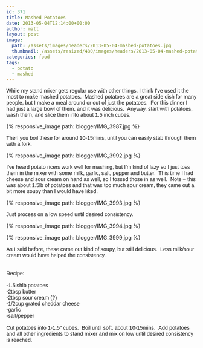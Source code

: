 ```yaml
---
id: 371
title: Mashed Potatoes
date: 2013-05-04T12:14:00+00:00
author: matt
layout: post
image: 
  path: /assets/images/headers/2013-05-04-mashed-potatoes.jpg
  thumbnail: /assets/resized/480/images/headers/2013-05-04-mashed-potatoes.jpg
categories: food
tags:
  - potato
  - mashed
---
```

<span style="font-family: Arial, Helvetica, sans-serif;">While my stand mixer gets regular use with other things, I think I&#8217;ve used it the most to make mashed potatoes. &nbsp;Mashed potatoes are a great side dish for many people, but I make a meal around or out of just the potatoes. &nbsp;For this dinner I had just a large bowl of them, and it was delicious. &nbsp;Anyway, start with potatoes, wash them, and slice them into about 1.5 inch cubes.


{% responsive_image path: blogger/IMG_3987.jpg %}


<span style="font-family: Arial, Helvetica, sans-serif;">Then you boil these for around 10-15mins, until you can easily stab through them with a fork. &nbsp;


{% responsive_image path: blogger/IMG_3992.jpg %}


<span style="font-family: Arial, Helvetica, sans-serif;">I&#8217;ve heard potato ricers work well for mashing, but I&#8217;m kind of lazy so I just toss them in the mixer with some milk, garlic, salt, pepper and butter. &nbsp;This time I had cheese and sour cream on hand as well, so I tossed those in as well. &nbsp;Note &#8211; this was about 1.5lb of potatoes and that was too much sour cream, they came out a bit more soupy than I would have liked.


{% responsive_image path: blogger/IMG_3993.jpg %}


<span style="font-family: Arial, Helvetica, sans-serif;">Just process on a low speed until desired consistency. &nbsp;


{% responsive_image path: blogger/IMG_3994.jpg %}





{% responsive_image path: blogger/IMG_3999.jpg %}


<span style="font-family: Arial, Helvetica, sans-serif;">As I said before, these came out kind of soupy, but still delicious. &nbsp;Less milk/sour cream would have helped the consistency. &nbsp;</span>  
<span style="font-family: Arial, Helvetica, sans-serif;"><br /></span><span style="font-family: Arial, Helvetica, sans-serif;"><br /></span><span style="font-family: Arial, Helvetica, sans-serif;">Recipe:</span>  
<span style="font-family: Arial, Helvetica, sans-serif;"><br /></span><span style="font-family: Arial, Helvetica, sans-serif;">-1.5ishlb potatoes</span>  
<span style="font-family: Arial, Helvetica, sans-serif;">-2tbsp butter</span>  
<span style="font-family: Arial, Helvetica, sans-serif;">-2tbsp sour cream (?)</span>  
<span style="font-family: Arial, Helvetica, sans-serif;">-1/2cup grated cheddar cheese</span>  
<span style="font-family: Arial, Helvetica, sans-serif;">-garlic</span>  
<span style="font-family: Arial, Helvetica, sans-serif;">-salt/pepper</span>  
<span style="font-family: Arial, Helvetica, sans-serif;"><br /></span><span style="font-family: Arial, Helvetica, sans-serif;">Cut potatoes into 1-1.5&#8243; cubes. &nbsp;Boil until soft, about 10-15mins. &nbsp;Add potatoes and all other ingredients to stand mixer and mix on low until desired consistency is reached.</span>
